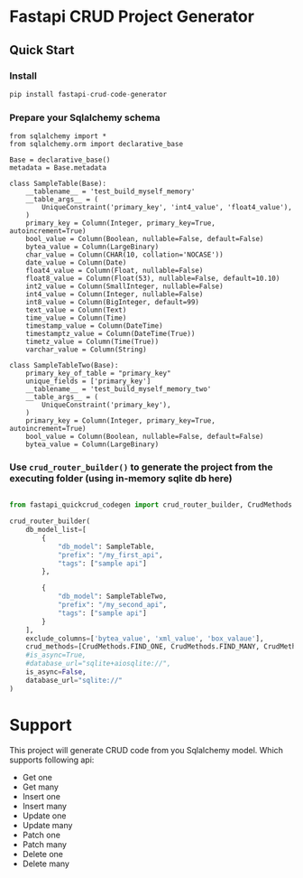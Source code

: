 # Fastapi CRUD Project Generator

## Quick Start

### Install
```python
pip install fastapi-crud-code-generator
```
### Prepare your Sqlalchemy schema

```
from sqlalchemy import *
from sqlalchemy.orm import declarative_base

Base = declarative_base()
metadata = Base.metadata

class SampleTable(Base):
    __tablename__ = 'test_build_myself_memory'
    __table_args__ = (
        UniqueConstraint('primary_key', 'int4_value', 'float4_value'),
    )
    primary_key = Column(Integer, primary_key=True, autoincrement=True)
    bool_value = Column(Boolean, nullable=False, default=False)
    bytea_value = Column(LargeBinary)
    char_value = Column(CHAR(10, collation='NOCASE'))
    date_value = Column(Date)
    float4_value = Column(Float, nullable=False)
    float8_value = Column(Float(53), nullable=False, default=10.10)
    int2_value = Column(SmallInteger, nullable=False)
    int4_value = Column(Integer, nullable=False)
    int8_value = Column(BigInteger, default=99)
    text_value = Column(Text)
    time_value = Column(Time)
    timestamp_value = Column(DateTime)
    timestamptz_value = Column(DateTime(True))
    timetz_value = Column(Time(True))
    varchar_value = Column(String)

class SampleTableTwo(Base):
    primary_key_of_table = "primary_key"
    unique_fields = ['primary_key']
    __tablename__ = 'test_build_myself_memory_two'
    __table_args__ = (
        UniqueConstraint('primary_key'),
    )
    primary_key = Column(Integer, primary_key=True, autoincrement=True)
    bool_value = Column(Boolean, nullable=False, default=False)
    bytea_value = Column(LargeBinary)
```

### Use `crud_router_builder()` to generate the project from the executing folder (using in-memory sqlite db here)

```python

from fastapi_quickcrud_codegen import crud_router_builder, CrudMethods

crud_router_builder(
    db_model_list=[
        {
            "db_model": SampleTable,
            "prefix": "/my_first_api",
            "tags": ["sample api"]
        },

        {
            "db_model": SampleTableTwo,
            "prefix": "/my_second_api",
            "tags": ["sample api"]
        }
    ],
    exclude_columns=['bytea_value', 'xml_value', 'box_valaue'],
    crud_methods=[CrudMethods.FIND_ONE, CrudMethods.FIND_MANY, CrudMethods.CREATE_ONE, CrudMethods.UPDATE_MANY, CrudMethods.PATCH_MANY, CrudMethods.PATCH_ONE],
    #is_async=True,
    #database_url="sqlite+aiosqlite://",
	is_async=False,
    database_url="sqlite://"
)
```

# Support


This project will generate CRUD code from you Sqlalchemy model. Which supports following api:

- Get one
- Get many
- Insert one
- Insert many
- Update one
- Update many
- Patch one
- Patch many
- Delete one
- Delete many
